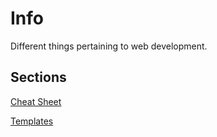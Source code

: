 # Info
Different things pertaining to web development.

## Sections
[Cheat Sheet](/Development/Web/CheatSheet/ReadMe.md)

[Templates](/Development/Web/Templates/ReadMe.md)